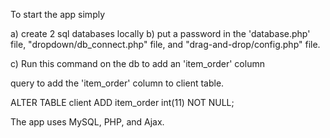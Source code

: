 To start the app simply 

a) create 2 sql databases locally
b) put a password in the 'database.php' file, "dropdown/db_connect.php" file, and "drag-and-drop/config.php" file.

c) Run this command on the db to add an 'item_order' column

query to add the 'item_order' column to client table.

ALTER TABLE client ADD item_order int(11) NOT NULL; 

The app uses MySQL, PHP, and Ajax.
